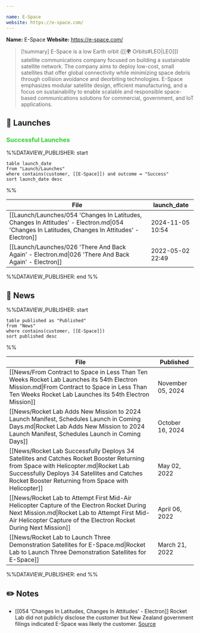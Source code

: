```yaml
---

name: E-Space
website: https://e-space.com/
---
```


**Name:** E-Space
**Website:** https://e-space.com/

>[!summary]
E-Space is a low Earth orbit ([[🌍 Orbits#LEO|LEO]]) satellite communications company focused on building a sustainable satellite network. The company aims to deploy low-cost, small satellites that offer global connectivity while minimizing space debris through collision avoidance and deorbiting technologies. E-Space emphasizes modular satellite design, efficient manufacturing, and a focus on sustainability to enable scalable and responsible space-based communications solutions for commercial, government, and IoT applications.

## 🚀 Launches

### <span style="color:limegreen">Successful Launches</span>

%%DATAVIEW_PUBLISHER: start
```
table launch_date
from "Launch/Launches"
where contains(customer, [[E-Space]]) and outcome = "Success"
sort launch_date desc
```
%%

| File                                                                                                                                            | launch_date      |
| ----------------------------------------------------------------------------------------------------------------------------------------------- | ---------------- |
| [[Launch/Launches/054 'Changes In Latitudes, Changes In Attitudes' - Electron.md\|054 'Changes In Latitudes, Changes In Attitudes' - Electron]] | 2024-11-05 10:54 |
| [[Launch/Launches/026 'There And Back Again' - Electron.md\|026 'There And Back Again' - Electron]]                                             | 2022-05-02 22:49 |

%%DATAVIEW_PUBLISHER: end %%

## 📰 News
%%DATAVIEW_PUBLISHER: start
```
table published as "Published"
from "News"
where contains(customer, [[E-Space]])
sort published desc
```
%%

| File                                                                                                                                                                                                                                     | Published         |
| ---------------------------------------------------------------------------------------------------------------------------------------------------------------------------------------------------------------------------------------- | ----------------- |
| [[News/From Contract to Space in Less Than Ten Weeks Rocket Lab Launches its 54th Electron Mission.md\|From Contract to Space in Less Than Ten Weeks Rocket Lab Launches its 54th Electron Mission]]                                     | November 05, 2024 |
| [[News/Rocket Lab Adds New Mission to 2024 Launch Manifest, Schedules Launch in Coming Days.md\|Rocket Lab Adds New Mission to 2024 Launch Manifest, Schedules Launch in Coming Days]]                                                   | October 16, 2024  |
| [[News/Rocket Lab Successfully Deploys 34 Satellites and Catches Rocket Booster Returning from Space with Helicopter.md\|Rocket Lab Successfully Deploys 34 Satellites and Catches Rocket Booster Returning from Space with Helicopter]] | May 02, 2022      |
| [[News/Rocket Lab to Attempt First Mid-Air Helicopter Capture of the Electron Rocket During Next Mission.md\|Rocket Lab to Attempt First Mid-Air Helicopter Capture of the Electron Rocket During Next Mission]]                         | April 06, 2022    |
| [[News/Rocket Lab to Launch Three Demonstration Satellites for E-Space.md\|Rocket Lab to Launch Three Demonstration Satellites for E-Space]]                                                                                             | March 21, 2022    |

%%DATAVIEW_PUBLISHER: end %%

## ✏️ Notes

- [[054 'Changes In Latitudes, Changes In Attitudes' - Electron]] Rocket Lab did not publicly disclose the customer but New Zealand government filings indicated E-Space was likely the customer. [Source](https://x.com/SpaceEquities/status/1846992995419333052)